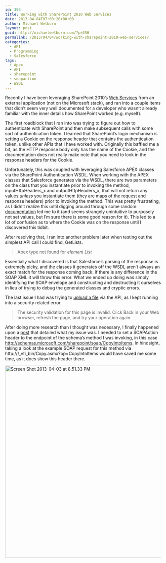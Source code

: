 ```yaml
---
id: 356
title: Working with SharePoint 2010 Web Services
date: 2013-04-04T07:00:20+00:00
author: Michael Welburn
layout: post
guid: http://michaelwelburn.com/?p=356
permalink: /2013/04/04/working-with-sharepoint-2010-web-services/
categories:
  - API
  - Programming
  - Salesforce
tags:
  - Apex
  - API
  - sharepoint
  - soapaction
  - WSDL
---
```

Recently I have been leveraging SharePoint 2010&#8217;s <a title="SharePoint 2010 Web Services" href="http://msdn.microsoft.com/en-us/library/ee705814(v=office.14).aspx" target="_blank">Web Services</a> from an external application (not on the Microsoft stack), and ran into a couple items that didn&#8217;t seem very well documented for a developer who wasn&#8217;t already familiar with the inner details how SharePoint worked (e.g. myself).

<!--more-->

The first roadblock that I ran into was trying to figure out how to authenticate with SharePoint and then make subsequent calls with some sort of authentication token. I learned that SharePoint&#8217;s login mechanism is setting a Cookie on the response header that contains the authentication token, unlike other APIs that I have worked with. Originally this baffled me a bit, as the HTTP response body only has the name of the Cookie, and the documentation does not really make note that you need to look in the response headers for the Cookie.

Unfortunately, this was coupled with leveraging Salesforce APEX classes via the SharePoint Authentication WSDL. When working with the APEX classes that Salesforce generates via the WSDL, there are two parameters on the class that you instantiate prior to invoking the method, inputHttpHeaders\_x and outputHttpHeaders\_x, that will not return any values _unless_ you instantiate them (they are maps of the request and response headers) prior to invoking the method. This was pretty frustrating, as I didn&#8217;t realize this until digging around through some random <a title="WSDL2Apex" href="http://www.salesforce.com/us/developer/docs/apexcode/Content/apex_callouts_wsdl2apex.htm" target="_blank">documentation</a> led me to it (and seems strangely unintuitive to purposely not set values, but I&#8217;m sure there is some good reason for it). This led to a lot of confusion as to where the Cookie was on the response until I discovered this tidbit.

After resolving that, I ran into another problem later when testing out the simplest API call I could find, GetLists.

> Apex type not found for _element List_

Essentially what I discovered is that Salesforce&#8217;s parsing of the response is extremely picky, and the classes it generates off the WSDL aren&#8217;t always an exact match for the response coming back. If there is any difference in the SOAP XML it will throw this error. What we ended up doing was simply identifying the SOAP envelope and constructing and destructing it ourselves in lieu of trying to debug the generated classes and cryptic errors.

The last issue I had was trying to <a title="CopyIntoItems" href="https://portal.sonomapartners.com/sonomasfdc/_vti_bin/Copy.asmx?op=CopyIntoItems" target="_blank">upload a file</a> via the API, as I kept running into a security related error.

> The security validation for this page is invalid. Click Back in your Web browser, refresh the page, and try your operation again

After doing more research than I thought was necessary, I finally happened upon a <a title="Invalid Quote" href="http://weblogs.asp.net/jan/archive/2009/05/25/quot-the-security-validation-for-this-page-is-invalid-quot-when-calling-the-sharepoint-web-services.aspx" target="_blank">post</a> that detailed what my issue was. I needed to set a SOAPAction header to the endpoint of the schema&#8217;s method I was invoking, in this case http://schemas.microsoft.com/sharepoint/soap/CopyIntoItems. In hindsight, taking a look at the example SOAP request for this method via http://<Site>/\_vti\_bin/Copy.asmx?op=CopyIntoItems would have saved me some time, as it does show this header there.

<img class="size-full wp-image-357 aligncenter" alt="Screen Shot 2013-04-03 at 8.51.33 PM" src="http://michaelwelburn.com/wp-content/uploads/2013/04/Screen-Shot-2013-04-03-at-8.51.33-PM.png" width="639" height="620" srcset="http://michaelwelburn.com/wp-content/uploads/2013/04/Screen-Shot-2013-04-03-at-8.51.33-PM.png 639w, http://michaelwelburn.com/wp-content/uploads/2013/04/Screen-Shot-2013-04-03-at-8.51.33-PM-300x291.png 300w" sizes="(max-width: 639px) 100vw, 639px" />
